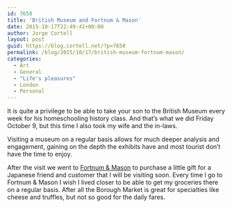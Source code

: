 ```yaml
---
id: 7658
title: 'British Museum and Fortnum & Mason'
date: 2015-10-17T22:49:41+00:00
author: Jorge Cortell
layout: post
guid: https://blog.cortell.net/?p=7658
permalink: /blog/2015/10/17/british-museum-fortnum-mason/
categories:
  - Art
  - General
  - "Life's pleasures"
  - London
  - Personal
---
```

It is quite a privilege to be able to take your son to the British Museum every week for his homeschooling history class. And that’s what we did Friday October 9, but this time I also took my wife and the in-laws.

Visiting a museum on a regular basis allows for much deeper analysis and engagement, gaining on the depth the exhibits have and most tourist don’t have the time to enjoy.

After the visit we went to <a href="https://www.fortnumandmason.com/" target="_blank">Fortnum & Mason</a> to purchase a little gift for a Japanese friend and customer that I will be visiting soon. Every time I go to Fortnum & Mason I wish I lived closer to be able to get my groceries there on a regular basis. After all the Borough Market is great for specialties like cheese and truffles, but not so good for the daily fares.
